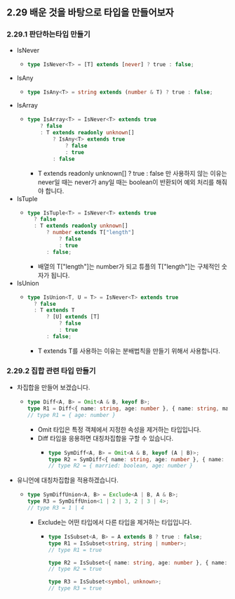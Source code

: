 ## 2.29 배운 것을 바탕으로 타입을 만들어보자

### 2.29.1 판단하는타입 만들기
- IsNever
  - ```ts
    type IsNever<T> = [T] extends [never] ? true : false;
    ```
- IsAny
  - ```ts
    type IsAny<T> = string extends (number & T) ? true : false;
    ```
- IsArray
  - ```ts
    type IsArray<T> = IsNever<T> extends true 
        ? false 
        : T extends readonly unknown[]
            ? IsAny<T> extends true
                ? false
                : true
            : false
    ```
    - T extends readonly unknown[] ? true : false 만 사용하지 않는 이유는 never일 때는 never가 any일 때는 boolean이 반환되어 예외 처리를 해줘야 합니다.
- IsTuple
  - ```ts
    type IsTuple<T> = IsNever<T> extends true
      ? false
      : T extends readonly unknown[]
          ? number extends T["length"]
              ? false
              : true
          : false;
    ```
    - 배열의 T["length"]는 number가 되고 튜플의 T["length"]는 구체적인 숫자가 됩니다.
- IsUnion
  - ```ts
    type IsUnion<T, U = T> = IsNever<T> extends true
      ? false
      : T extends T
          ? [U] extends [T]
              ? false
              : true
          : false;
    ```
    - T extends T를 사용하는 이유는 분배법칙을 만들기 위해서 사용합니다.

### 2.29.2 집합 관련 타입 만들기
- 차집합을 만들어 보겠습니다.
  - ```ts
    type Diff<A, B> = Omit<A & B, keyof B>;
    type R1 = Diff<{ name: string, age: number }, { name: string, married: boolean }>;
    // type R1 = { age: number }
    ```
    - Omit 타입은 특정 객체에서 지정한 속성을 제거하는 타입입니다.
    - Diff 타입을 응용하면 대칭차집합을 구할 수 있습니다.
      - ```ts
        type SymDiff<A, B> = Omit<A & B, keyof (A | B)>;
        type R2 = SymDiff<{ name: string, age: number }, { name: string, married: boolean }>;
        // type R2 = { married: boolean, age: number }
        ```
- 유니언에 대칭차집합을 적용하겠습니다.
  - ```ts
    type SymDiffUnion<A, B> = Exclude<A | B, A & B>;
    type R3 = SymDiffUnion<1 | 2 | 3, 2 | 3 | 4>;
    // type R3 = 1 | 4
    ```
    - Exclude는 어떤 타입에서 다른 타입을 제거하는 타입입니다.
      - ```ts
        type IsSubset<A, B> = A extends B ? true : false;
        type R1 = IsSubset<string, string | number>;
        // type R1 = true
        
        type R2 = IsSubset<{ name: string, age: number }, { name: string }>;
        // type R2 = true
        
        type R3 = IsSubset<symbol, unknown>;
        // type R3 = true
        ```
